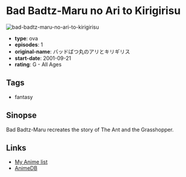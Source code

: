 # Bad Badtz-Maru no Ari to Kirigirisu

![bad-badtz-maru-no-ari-to-kirigirisu](https://cdn.myanimelist.net/images/anime/9/58881.jpg)

-   **type**: ova
-   **episodes**: 1
-   **original-name**: バッドばつ丸のアリとキリギリス
-   **start-date**: 2001-09-21
-   **rating**: G - All Ages

## Tags

-   fantasy

## Sinopse

Bad Badtz-Maru recreates the story of The Ant and the Grasshopper.

## Links

-   [My Anime list](https://myanimelist.net/anime/22565/Bad_Badtz-Maru_no_Ari_to_Kirigirisu)
-   [AnimeDB](http://anidb.info/perl-bin/animedb.pl?show=anime&aid=7842)
